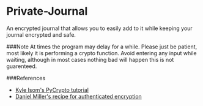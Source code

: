 Private-Journal
===============

An encrypted journal that allows you to easily add to it while keeping your journal encrypted and safe.

###Note
At times the program may delay for a while. Please just be patient, most likely it is performing a crypto function. Avoid entering any input while waiting,
although in most cases nothing bad will happen this is not guarenteed.

###References
* [Kyle Isom's PyCrypto tutorial](http://kyleisom.net/downloads/crypto_intro.pdf)
* [Daniel Miller's recipe for authenticated encryption](http://code.activestate.com/recipes/576980-authenticated-encryption-with-pycrypto/)

